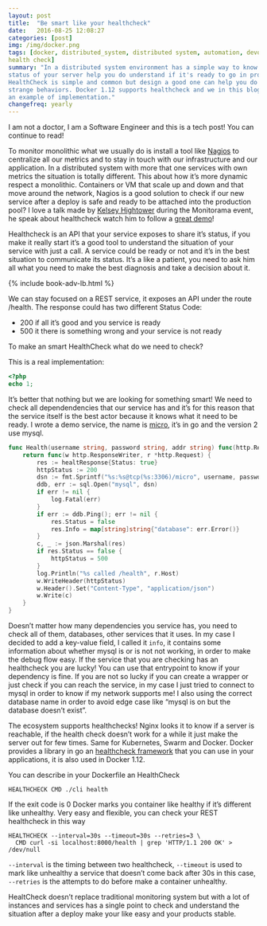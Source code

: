 ```yaml
---
layout: post
title:  "Be smart like your healthcheck"
date:   2016-08-25 12:08:27
categories: [post]
img: /img/docker.png
tags: [docker, distributed_system, distributed system, automation, devops,
health check]
summary: "In a distributed system environment has a simple way to know the
status of your server help you do understand if it's ready to go in production.
HealthCheck is simple and common but design a good one can help you do avoid
strange behaviors. Docker 1.12 supports healthcheck and we in this blog I share
an example of implementation."
changefreq: yearly
---
```

I am not a doctor, I am a Software Engineer and this is a tech post! You can
continue to read!

To monitor monolithic what we usually do is install a tool
like [Nagios](https://www.nagios.org/) to centralize all our metrics and to
stay in touch with our infrastructure and our application.  In a distributed
system with more that one services with own metrics the situation is totally
different.  This about how it’s more dynamic respect a monolithic.  Containers
or VM that scale up and down and that move around the network, Nagios is a good
solution to check if our new service after a deploy is safe and ready to be
attached into the production pool?  I love a talk made by [Kelsey
Hightower](https://github.com/kelseyhightower) during the Monitorama event, he
speak about healthcheck watch him to follow a [great demo](
https://vimeo.com/173610242)!

Healthcheck is an API that your service exposes to share it’s status, if you
make it really start it’s a good tool to understand the situation of your
service with just a call.  A service could be ready or not and it’s in the best
situation to communicate its status.  It’s a like a patient, you need to ask
him all what you need to make the best diagnosis and take a decision about it.

<div class="post row">
  <div class="col-md-12">
      {% include book-adv-lb.html %}
  </div>
</div>

We can stay focused on a REST service, it exposes an API under the route
/health. The response could has two different Status Code:

* 200 if all it’s good and you service is ready
* 500 it there is something wrong and your service is not ready

To make an smart HealthCheck what do we need to check?

This is a real implementation:

```php
<?php
echo 1;
```

It’s better that nothing but we are looking for something smart!  We need to
check all dependendencies that our service has and it’s for this reason that
the service itself is the best actor because it knows what it need to be ready.
I wrote a demo service, the name is [micro](
https://github.com/gianarb/micro/blob/master/handle/health.go), it’s in go and
the version 2 use
mysql.

```go
func Health(username string, password string, addr string) func(http.ResponseWriter, *http.Request) {
    return func(w http.ResponseWriter, r *http.Request) {
        res := healtResponse{Status: true}
        httpStatus := 200
        dsn := fmt.Sprintf("%s:%s@tcp(%s:3306)/micro", username, password, addr)
        ddb, err := sql.Open("mysql", dsn)
        if err != nil {
            log.Fatal(err)
        }
        if err := ddb.Ping(); err != nil {
            res.Status = false
            res.Info = map[string]string{"database": err.Error()}
        }
        c, _ := json.Marshal(res)
        if res.Status == false {
            httpStatus = 500
        }
        log.Println("%s called /health", r.Host)
        w.WriteHeader(httpStatus)
        w.Header().Set("Content-Type", "application/json")
        w.Write(c)
    }
}
```
Doesn’t matter how many dependencies you service has, you need to check all of
them, databases, other services that it uses.  In my case I decided to add a
key-value field, I called it `info`, it contains some information about whether
mysql is or is not not working, in order to make the debug flow easy.  If the
service that you are checking has an healthcheck you are lucky! You can use
that entrypoint to know if your dependency is fine.  If you are not so lucky if
you can create a wrapper or just check if you can reach the service, in my case
I just tried to connect to mysql in order to know if my network supports me! I
also using the correct database name in order to avoid edge case like “mysql is
on but the database doesn’t exist”.

The ecosystem supports healthchecks! Nginx looks it to know if a server is
reachable, if the health check doesn’t work for a while it just make the server
out for few times. Same for Kubernetes, Swarm and Docker.  Docker provides a
library in go an [healthcheck
framework](https://github.com/docker/go-healthcheck) that you can use in your
applications, it is also used in Docker 1.12.

You can describe in your  Dockerfile an HealthCheck

```
HEALTHCHECK CMD ./cli health
```

If the exit code is 0 Docker marks you container like healthy if it’s different like unhealthy.
Very easy and flexible, you can check your REST healthcheck in this way

```
HEALTHCHECK --interval=30s --timeout=30s --retries=3 \
  CMD curl -si localhost:8000/health | grep 'HTTP/1.1 200 OK' > /dev/null
```

`--interval` is the timing between two healthcheck, `--timeout` is used to mark
like unhealthy a service that doesn’t come back after 30s in this case,
`--retries` is the attempts to do before make a container unhealthy.

HealtCheck doesn’t replace traditional monitoring system but with a lot of
instances and services has a single point to check and understand the situation
after a deploy make your like easy and your products stable.
